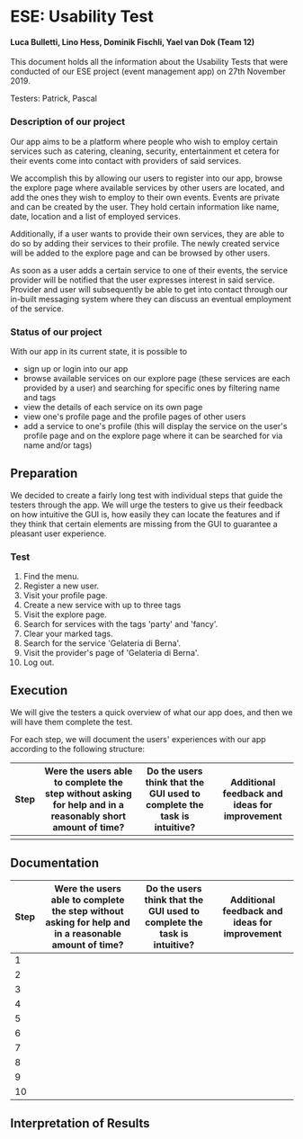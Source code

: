# ESE: Usability Test

#### Luca Bulletti, Lino Hess, Dominik Fischli, Yael van Dok (Team 12)

This document holds all the information about the Usability Tests that were conducted of our ESE project (event management app) on 27th November 2019.

Testers: Patrick, Pascal

### Description of our project

Our app aims to be a platform where people who wish to employ certain services such as catering, cleaning, security, entertainment et cetera for their events come into contact with providers of said services.

We accomplish this by allowing our users to register into our app, browse the explore page where available services by other users are located, and add the ones they wish to employ to their own events. Events are private and can be created by the user. They hold certain information like name, date, location and a list of employed services. 

Additionally, if a user wants to provide their own services, they are able to do so by adding their services to their profile. The newly created service will be added to the explore page and can be browsed by other users.

As soon as a user adds a certain service to one of their events, the service provider will be notified that the user expresses interest in said service. Provider and user will subsequently be able to get into contact through our in-built messaging system where they can discuss an eventual employment of the service.

### Status of our project

With our app in its current state, it is possible to 

- sign up or login into our app
- browse available services on our explore page (these services are each provided by a user) and searching for specific ones by filtering name and tags
- view the details of each service on its own page
- view one's profile page and the profile pages of other users
- add a service to one's profile (this will display the service on the user's profile page and on the explore page where it can be searched for via name and/or tags)

## Preparation

We decided to create a fairly long test with individual steps that guide the testers through the app. We will urge the testers to give us their feedback on how intuitive the GUI is, how easily they can locate the features and if they think that certain elements are missing from the GUI to guarantee a pleasant user experience.

### Test
1. Find the menu.
2. Register a new user.
3. Visit your profile page.
4. Create a new service with up to three tags
5. Visit the explore page.
6. Search for services with the tags 'party' and 'fancy'.
7. Clear your marked tags.
8. Search for the service 'Gelateria di Berna'.
9. Visit the provider's page of 'Gelateria di Berna'.
10. Log out.

## Execution

We will give the testers a quick overview of what our app does, and then we will have them complete the test.

For each step, we will document the users' experiences with our app according to the following structure:

| **Step** | **Were the users able to complete the step without asking for help and in a reasonably short amount of time?** | **Do the users think that the GUI used to complete the task is intuitive?** | Additional feedback and ideas for improvement |
| -------- | ------------------------------------------------------------ | ------------------------------------------------------------ | --------------------------------------------- |
|          |                                                              |                                                              |                                               |

## Documentation

| **Step** | **Were the users able to complete the step without asking for help and in a reasonable amount of time?** | **Do the users think that the GUI used to complete the task is intuitive?** | Additional feedback and ideas for improvement |
| -------- | ------------------------------------------------------------ | ------------------------------------------------------------ | --------------------------------------------- |
| 1        |                                                              |                                                              |                                               |
| 2        |                                                              |                                                              |                                               |
| 3        |                                                              |                                                              |                                               |
| 4        |                                                              |                                                              |                                               |
| 5        |                                                              |                                                              |                                               |
| 6        |                                                              |                                                              |                                               |
| 7        |                                                              |                                                              |                                               |
| 8        |                                                              |                                                              |                                               |
| 9        |                                                              |                                                              |                                               |
| 10        |                                                              |                                                              |                                               |

## Interpretation of Results
